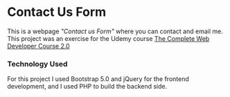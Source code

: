 # Contact Us Form
This is a webpage *"Contact us Form"* where you can contact and email me. This project was an exercise for the Udemy course [The Complete Web Developer Course 2.0](https://www.udemy.com/course/the-complete-web-developer-course-2/)

### Technology Used
For this project I used Bootstrap 5.0 and jQuery for the frontend development, and I used PHP to build the backend side.
